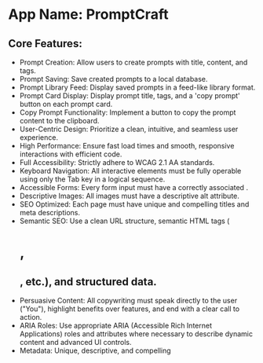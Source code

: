 # **App Name**: PromptCraft

## Core Features:

- Prompt Creation: Allow users to create prompts with title, content, and tags.
- Prompt Saving: Save created prompts to a local database.
- Prompt Library Feed: Display saved prompts in a feed-like library format.
- Prompt Card Display: Display prompt title, tags, and a 'copy prompt' button on each prompt card.
- Copy Prompt Functionality: Implement a button to copy the prompt content to the clipboard.
- User-Centric Design: Prioritize a clean, intuitive, and seamless user experience.
- High Performance: Ensure fast load times and smooth, responsive interactions with efficient code.
- Full Accessibility: Strictly adhere to WCAG 2.1 AA standards.
- Keyboard Navigation: All interactive elements must be fully operable using only the Tab key in a logical sequence.
- Accessible Forms: Every form input must have a correctly associated <label>.
- Descriptive Images: All images must have a descriptive alt attribute.
- SEO Optimized: Each page must have unique and compelling titles and meta descriptions.
- Semantic SEO: Use a clean URL structure, semantic HTML tags (<h1>, <h2>, etc.), and structured data.
- Persuasive Content: All copywriting must speak directly to the user ("You"), highlight benefits over features, and end with a clear call to action.
- ARIA Roles: Use appropriate ARIA (Accessible Rich Internet Applications) roles and attributes where necessary to describe dynamic content and advanced UI controls.
- Metadata: Unique, descriptive, and compelling <title> (50-60 characters) and <meta name="description"> (150-160 characters).
- URL Structure: Readable, and keyword-rich URL slugs (e.g., /user/profile-settings).

## Style Guidelines:

- Primary color: HSL 210, 68%, 40% which converts to the hex code #3385FF. This color creates a calm, intellectual mood that helps user to focus on content of the prompt.
- Background color: HSL 210, 20%, 95% which converts to the hex code #F0F5FF. Background complements primary color and provides an ideal canvas to allow primary content to stand out.
- Accent color: HSL 180, 50%, 40% which converts to the hex code #339999. Accent provides interface contrast, and suggests streamlined communication
- Font: 'Inter', a sans-serif font, for a modern and readable interface. This font will be used for both headlines and body text.
- Use a consistent set of line icons for actions and navigation.
- Employ a clean and intuitive layout with a focus on readability and ease of use.
- Use subtle animations for feedback and transitions.
- Contrast: All text must meet WCAG 2.1 AA contrast ratios (4.5:1 for normal text, 3:1 for large text).
- Simplicity: Focus on essential features and remove every element that isn't absolutely necessary. A good design has as little "design" as possible.
- Visual Hierarchy: Guide the user's eye by emphasizing the most important elements with contrast, size, and weight.
- Structure: Group related items together (Proximity) and align elements along invisible lines (Alignment).
- Whitespace: Embrace ample whitespace to frame content, improve focus, and give the design room to breathe.
- Font Limitation: Use one single sans-serif typeface for the interface to ensure legibility.
- Type Scale: Use a predefined and consistent type scale (e.g., 4px, 8px, 12px, 16px, 20px, 24px).
- Readability: Body text should be 16px-18px with a line-height of at least 1.5.
- Font Weights: Use only regular (400-500) and bold (600-700) weights.